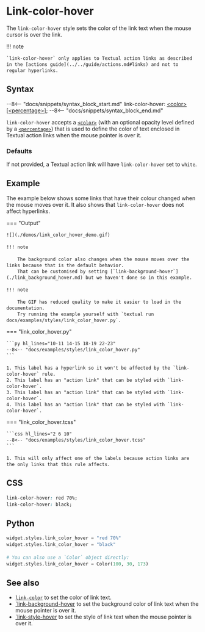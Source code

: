 # Link-color-hover

The `link-color-hover` style sets the color of the link text when the mouse cursor is over the link.

!!! note

    `link-color-hover` only applies to Textual action links as described in the [actions guide](../../guide/actions.md#links) and not to regular hyperlinks.

## Syntax

--8<-- "docs/snippets/syntax_block_start.md"
link-color-hover: <a href="../../css_types/color">&lt;color&gt;</a> [<a href="../../css_types/percentage">&lt;percentage&gt;</a>];
--8<-- "docs/snippets/syntax_block_end.md"

`link-color-hover` accepts a [`<color>`](../../css_types/color.md) (with an optional opacity level defined by a [`<percentage>`](../../css_types/percentage.md)) that is used to define the color of text enclosed in Textual action links when the mouse pointer is over it.

### Defaults

If not provided, a Textual action link will have `link-color-hover` set to `white`.

## Example

The example below shows some links that have their colour changed when the mouse moves over it.
It also shows that `link-color-hover` does not affect hyperlinks.

=== "Output"

    ![](./demos/link_color_hover_demo.gif)

    !!! note

        The background color also changes when the mouse moves over the links because that is the default behavior.
        That can be customised by setting [`link-background-hover`](./link_background_hover.md) but we haven't done so in this example.

    !!! note

        The GIF has reduced quality to make it easier to load in the documentation.
        Try running the example yourself with `textual run docs/examples/styles/link_color_hover.py`.

=== "link_color_hover.py"

    ```py hl_lines="10-11 14-15 18-19 22-23"
    --8<-- "docs/examples/styles/link_color_hover.py"
    ```

    1. This label has a hyperlink so it won't be affected by the `link-color-hover` rule.
    2. This label has an "action link" that can be styled with `link-color-hover`.
    3. This label has an "action link" that can be styled with `link-color-hover`.
    4. This label has an "action link" that can be styled with `link-color-hover`.

=== "link_color_hover.tcss"

    ```css hl_lines="2 6 10"
    --8<-- "docs/examples/styles/link_color_hover.tcss"
    ```

    1. This will only affect one of the labels because action links are the only links that this rule affects.

## CSS

```css
link-color-hover: red 70%;
link-color-hover: black;
```

## Python

```py
widget.styles.link_color_hover = "red 70%"
widget.styles.link_color_hover = "black"

# You can also use a `Color` object directly:
widget.styles.link_color_hover = Color(100, 30, 173)
```

## See also

 - [`link-color`](./link_color.md) to set the color of link text.
 - [`link-background-hover](./link_background_hover.md) to set the background color of link text when the mouse pointer is over it.
 - [`link-style-hover](./link_style_hover.md) to set the style of link text when the mouse pointer is over it.
